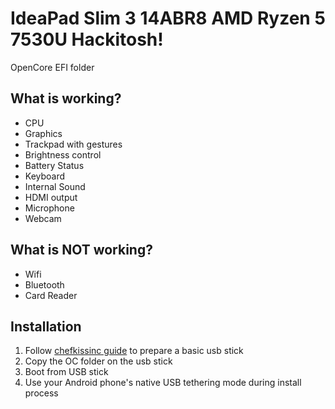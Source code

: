 # IdeaPad Slim 3 14ABR8 AMD Ryzen 5 7530U Hackitosh!
OpenCore EFI folder


## What is working?
- CPU 
- Graphics 
- Trackpad with gestures
- Brightness control
- Battery Status
- Keyboard
- Internal Sound
- HDMI output
- Microphone
- Webcam

## What is NOT working?
- Wifi
- Bluetooth
- Card Reader


## Installation
1. Follow [chefkissinc guide](https://chefkissinc.github.io/guide) to prepare a basic usb stick 
2. Copy the OC folder on the usb stick
3. Boot from USB stick
3. Use your Android phone's native USB tethering mode during install process